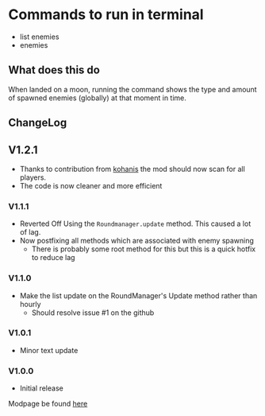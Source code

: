# Commands to run in terminal

- list enemies
- enemies

## What does this do

When landed on a moon, running the command shows the type and amount of spawned enemies (globally) at that moment in time.

## ChangeLog

## V1.2.1

- Thanks to contribution from [kohanis](https://github.com/kohanis) the mod should now scan for all players.
- The code is now cleaner and more efficient


### V1.1.1

- Reverted Off Using the `Roundmanager.update` method. This caused a lot of lag.
- Now postfixing all methods which are associated with enemy spawning
  - There is probably some root method for this but this is a quick hotfix to reduce lag

### V1.1.0

- Make the list update on the RoundManager's Update method rather than hourly
  - Should resolve issue #1 on the github

### V1.0.1

- Minor text update

### V1.0.0

- Initial release

Modpage be found [here](https://thunderstore.io/c/lethal-company/p/299792458/ScanForEnemies/)
